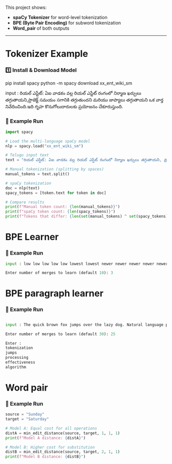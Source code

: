This project shows:
- **spaCy Tokenizer** for word-level tokenization
- **BPE (Byte Pair Encoding)** for subword tokenization
- **Word_pair** of both outputs

---

# Tokenizer Example
### 1️⃣ Install & Download Model

pip install spacy
python -m spacy download xx_ent_wiki_sm

input : రియల్ ఎస్టేట్: ఏఐ వాడకం వల్ల రియల్ ఎస్టేట్ రంగంలో నిర్మాణ ఖర్చులు తగ్గుతాయని,ప్రాజెక్ట్ సమయం సగానికి తగ్గుతుందని మరియు జాప్యాలు తగ్గుతాయని ఒక వార్త నివేదించింది.ఇది గృహ కొనుగోలుదారులకు ప్రయోజనం చేకూరుస్తుంది.

### 🧮 Example Run

```python
import spacy

# Load the multi-language spaCy model
nlp = spacy.load("xx_ent_wiki_sm")

# Telugu input text
text = "రియల్ ఎస్టేట్: ఏఐ వాడకం వల్ల రియల్ ఎస్టేట్ రంగంలో నిర్మాణ ఖర్చులు తగ్గుతాయని, ప్రాజెక్ట్ సమయం సగానికి తగ్గుతుందని మరియు జాప్యాలు తగ్గుతాయని ఒక వార్త నివేదించింది."

# Manual tokenization (splitting by spaces)
manual_tokens = text.split()

# spaCy tokenization
doc = nlp(text)
spacy_tokens = [token.text for token in doc]

# Compare results
print(f"Manual token count: {len(manual_tokens)}")
print(f"spaCy token count: {len(spacy_tokens)}")
print(f"Tokens that differ: {len(set(manual_tokens) ^ set(spacy_tokens))}")
```

# BPE Learner
### 🧮 Example Run
```python
input : low low low low low lowest lowest newer newer newer newer newer newer wider wider wider new new

Enter number of merges to learn (default 10): 3
```

# BPE paragraph learner 
### 🧮 Example Run
```python

input : The quick brown fox jumps over the lazy dog. Natural language processing is amazing with subword tokenization.This demonstrates BPE algorithm effectiveness for various NLP tasks.

Enter number of merges to learn (default 30): 25

Enter : 
tokenization
jumps
processing
effectiveness
algorithm
```

# Word pair

### 🧮 Example Run
```python
source = "Sunday"
target = "Saturday"

# Model A: Equal cost for all operations
distA = min_edit_distance(source, target, 1, 1, 1)
print(f"Model A distance: {distA}")

# Model B: Higher cost for substitution
distB = min_edit_distance(source, target, 2, 1, 1)
print(f"Model B distance: {distB}")
```